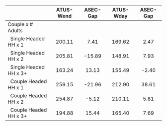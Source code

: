 
|                      |    ATUS-Wend |     ASEC-Gap |    ATUS-Wday |     ASEC-Gap |
| -------------------- | :----------: | :----------: | :----------: | :----------: |
| Couple x # Adults    |              |              |              |              |
| &nbsp;&nbsp;Single Headed HH x 1 |       200.11 |         7.41 |       169.62 |         2.47 |
| &nbsp;&nbsp;Single Headed HH x 2 |       205.81 |       -15.89 |       148.91 |         7.93 |
| &nbsp;&nbsp;Single Headed HH x 3+ |       163.24 |        13.13 |       155.49 |        -2.40 |
| &nbsp;&nbsp;Couple Headed HH x 1 |       259.15 |       -21.96 |       212.90 |        38.61 |
| &nbsp;&nbsp;Couple Headed HH x 2 |       254.87 |        -5.12 |       210.11 |         5.81 |
| &nbsp;&nbsp;Couple Headed HH x 3+ |       194.88 |        15.44 |       165.40 |         7.69 |

